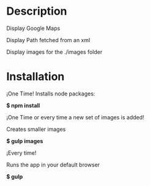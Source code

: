 # Description

Display Google Maps

Display Path fetched from an xml

Display images for the ./images folder

# Installation

¡One Time!
Installs node packages:

**$ npm install**

¡One Time or every time a new set of images is added!

Creates smaller images

**$ gulp images**

¡Every time!

Runs the app in your default browser

**$ gulp**
